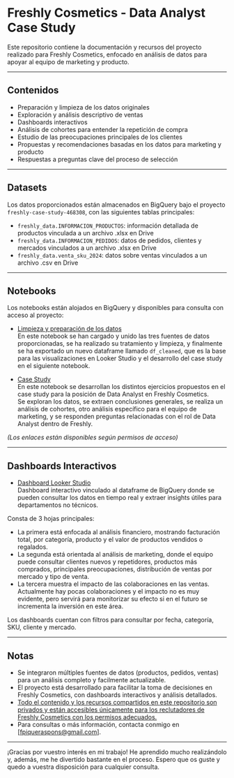 # Freshly Cosmetics - Data Analyst Case Study

Este repositorio contiene la documentación y recursos del proyecto realizado para Freshly Cosmetics, enfocado en análisis de datos para apoyar al equipo de marketing y producto.

---

## Contenidos

- Preparación y limpieza de los datos originales
-	Exploración y análisis descriptivo de ventas
-	Dashboards interactivos
-	Análisis de cohortes para entender la repetición de compra
-	Estudio de las preocupaciones principales de los clientes
-	Propuestas y recomendaciones basadas en los datos para marketing y producto
-	Respuestas a preguntas clave del proceso de selección

---

## Datasets

Los datos proporcionados están almacenados en BigQuery bajo el proyecto `freshly-case-study-468308`, con las siguientes tablas principales:

- `freshly_data.INFORMACION_PRODUCTOS`: información detallada de productos vinculada a un archivo .xlsx en Drive  
- `freshly_data.INFORMACION_PEDIDOS`: datos de pedidos, clientes y mercados vinculados a un archivo .xlsx en Drive  
- `freshly_data.venta_sku_2024`: datos sobre ventas vinculados a un archivo .csv en Drive  

---

## Notebooks

Los notebooks están alojados en BigQuery y disponibles para consulta con acceso al proyecto:

- [Limpieza y preparación de los datos](https://console.cloud.google.com/bigquery?ws=!1m7!1m6!12m5!1m3!1sfreshly-case-study-468308!2seurope-southwest1!3sb4f03c22-71d1-46a9-a4d0-bc5bd5eb72cf!2e2)  
En este notebook se han cargado y unido las tres fuentes de datos proporcionadas, se ha realizado su tratamiento y limpieza, y finalmente se ha exportado un nuevo dataframe llamado `df_cleaned`, que es la base para las visualizaciones en Looker Studio y el desarrollo del case study en el siguiente notebook.

- [Case Study](https://console.cloud.google.com/bigquery?ws=!1m7!1m6!12m5!1m3!1sfreshly-case-study-468308!2seurope-southwest1!3s8c109f42-c2ff-4a76-a887-b3937f5037f1!2e2)  
En este notebook se desarrollan los distintos ejercicios propuestos en el case study para la posición de Data Analyst en Freshly Cosmetics.  
Se exploran los datos, se extraen conclusiones generales, se realiza un análisis de cohortes, otro análisis específico para el equipo de marketing, y se responden preguntas relacionadas con el rol de Data Analyst dentro de Freshly.

*(Los enlaces están disponibles según permisos de acceso)*

---

## Dashboards Interactivos

- [Dashboard Looker Studio](https://lookerstudio.google.com/reporting/4fbe94d7-af23-433c-aabf-25c1e019c676)  
Dashboard interactivo vinculado al dataframe de BigQuery donde se pueden consultar los datos en tiempo real y extraer insights útiles para departamentos no técnicos.  

Consta de 3 hojas principales:  
- La primera está enfocada al análisis financiero, mostrando facturación total, por categoría, producto y el valor de productos vendidos o regalados.  
- La segunda está orientada al análisis de marketing, donde el equipo puede consultar clientes nuevos y repetidores, productos más comprados, principales preocupaciones, distribución de ventas por mercado y tipo de venta.  
- La tercera muestra el impacto de las colaboraciones en las ventas. Actualmente hay pocas colaboraciones y el impacto no es muy evidente, pero servirá para monitorizar su efecto si en el futuro se incrementa la inversión en este área.

Los dashboards cuentan con filtros para consultar por fecha, categoría, SKU, cliente y mercado.

---

## Notas

- Se integraron múltiples fuentes de datos (productos, pedidos, ventas) para un análisis completo y facilmente actualizable.
- El proyecto está desarrollado para facilitar la toma de decisiones en Freshly Cosmetics, con dashboards interactivos y análisis detallados.
- <u>Todo el contenido y los recursos compartidos en este repositorio son privados y están accesibles únicamente para los reclutadores de Freshly Cosmetics con los permisos adecuados.</u> 
- Para consultas o más información, contacta conmigo en [fpiqueraspons@gmail.com].

---

¡Gracias por vuestro interés en mi trabajo! He aprendido mucho realizándolo y, además, me he divertido bastante en el proceso. Espero que os guste y quedo a vuestra disposición para cualquier consulta.
